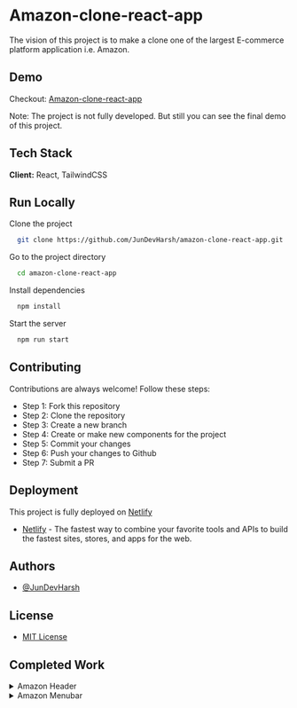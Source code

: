 
# Amazon-clone-react-app

The vision of this project is to make a clone one of the largest E-commerce platform application i.e. Amazon.

## Demo

Checkout: [Amazon-clone-react-app](https://amazon-clone-react-web-app.netlify.app/)

Note: The project is not fully developed. But still you can see the final demo of this project.
## Tech Stack

**Client:** React, TailwindCSS

## Run Locally

Clone the project

```bash
  git clone https://github.com/JunDevHarsh/amazon-clone-react-app.git
```

Go to the project directory

```bash
  cd amazon-clone-react-app
```

Install dependencies

```bash
  npm install
```

Start the server

```bash
  npm run start
```


## Contributing

Contributions are always welcome! Follow these steps:

- Step 1: Fork this repository
- Step 2: Clone the repository
- Step 3: Create a new branch
- Step 4: Create or make new components for the project
- Step 5: Commit your changes
- Step 6: Push your changes to Github
- Step 7: Submit a PR



## Deployment

This project is fully deployed on [Netlify](https://netlify.app/)

- [Netlify](https://netlify.app/) - The fastest way to combine your favorite tools and APIs to build the fastest sites, stores, and apps for the web.

## Authors

- [@JunDevHarsh](https://github.com/JunDevHarsh)


## License

- [MIT License](https://github.com/JunDevHarsh/amazon-clone-react-app/blob/main/LICENSE)



## Completed Work

<details>
  <summary>
    Amazon Header
  </summary>
  
  - [ ] Products Search Box
    - [x] Styling
    - [x] Menu Selection
    - [ ] Input Search Functionality
  - [ ] Language Selection
    - [x] Styling 
    - [ ] User can change language
  - [ ] User Account Settings
	  - [x] Styling
	  - [ ]  User can redirect to specific link
</details>

<details>
  <summary>
    Amazon Menubar
  </summary>
  
  - [x] Custom Menu List
  - [x] Hamburger Menubar
</details>
